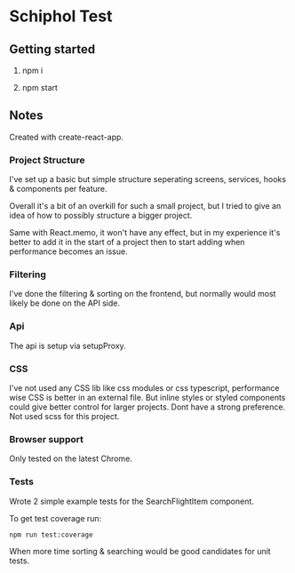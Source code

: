 # Schiphol Test

## Getting started
1. npm i

2. npm start

## Notes
Created with create-react-app.

### Project Structure
I've set up a basic but simple structure seperating screens, services, hooks & components per feature. 

Overall it's a bit of an overkill for such a small project, but I tried to give an idea of how to possibly structure a bigger project. 

Same with React.memo, it won't have any effect, but in my experience it's better to add it in the start of a project then to start adding when performance becomes an issue.

### Filtering
I've done the filtering & sorting on the frontend, but normally would most likely be done on the API side.

### Api
The api is setup via setupProxy.

### CSS
I've not used any CSS lib like css modules or css typescript, performance wise CSS is better in an external file. But inline styles or styled components could give better control for larger projects. Dont have a strong preference. Not used scss for this project. 

### Browser support
Only tested on the latest Chrome.

###  Tests
Wrote 2 simple example tests for the SearchFlightItem component.

To get test coverage run:

```
npm run test:coverage
```

When more time sorting & searching would be good candidates for unit tests.
